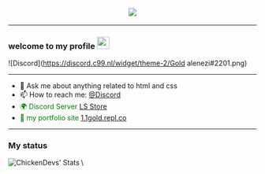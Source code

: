 <h2 align="center">
<img src="https://cdn.discordapp.com/attachments/995921997500530769/1017654031507804190/standard.gif">
</h2>

---

### welcome to my **profile** <a href="https://www.gautamkrishnar.com/"><img src="https://media.giphy.com/media/hvRJCLFzcasrR4ia7z/giphy.gif" width="25px"></a>

![Discord](https://discord.c99.nl/widget/theme-2/Gold alenezi#2201.png)

---

- 💬 Ask me about anything related to html and css 
- 📫 How to reach me: [@Discord](https://discord.com/channels/@me/476532702019977217)
- <span style="color: green"> 🌍 Discord Server [LS Store](https://discord.gg/kuEKRaz3vU)
- <span style="color: green"> 👀 my portfolio site [1.1gold.repl.co](https://1.1gold.repl.co)
---


### My status

<img align="left" alt="ChickenDevs' Stats" src="https://github-readme-stats.vercel.app/api?username=NotGold&count_private=true&show_icons=true&theme=radical">
\
